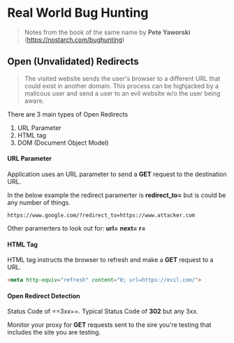 # Real World Bug Hunting 
> Notes from the book of the same name by **Pete Yaworski** (https://nostarch.com/bughunting)

## Open (Unvalidated) Redirects

> The visited website sends the user's browser to a different URL that could exist in another domain.  This process can be highjacked by a malicous user and send a user to an evil website w/o the user being aware.

There are 3 main types of Open Redirects
1. URL Parameter
2. HTML <meta> tag
3. DOM (Document Object Model)

#### URL Parameter
Application uses an URL parameter to send a **GET** request to the destination URL.

In the below example the redirect paramerter is **redirect_to=** but is could be any number of things.

`https://www.google.com/?redirect_to=https://www.attacker.com`

Other paramerters to look out for:
**url=**
**next=**
**r=**

#### HTML <meta> Tag
HTML <meta> tag instructs the browser to refresh and make a **GET** request to a URL.
```html
<meta http-equiv="refresh" content="0; url=https://evil.com/">
```

#### Open Redirect Detection
Status Code of ==3xx==.  Typical Status Code of **302** but any 3xx.

Monitor your proxy for **GET** requests sent to the sire you're testing that includes the site you are testing.
